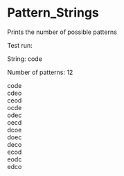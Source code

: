 # Pattern_Strings
Prints the number of possible patterns

Test run:

String: code

Number of patterns: 12

code<br>
cdeo<br>
ceod<br>
ocde<br>
odec<br>
oecd<br>
dcoe<br>
doec<br>
deco<br>
ecod<br>
eodc<br>
edco<br>


